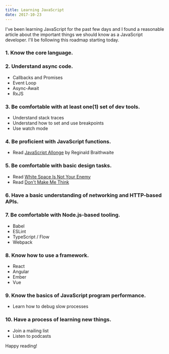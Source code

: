 ```yaml
---
title: Learning JavaScript
date: 2017-10-23
---
```


I've been learning JavaScript for the past few days and I found a reasonable article
about the important things we should know as a JavaScript developer. I'll be following
this roadmap starting today.

### 1. Know the core language.

### 2. Understand async code.
  * Callbacks and Promises
  * Event Loop
  * Async-Await
  * RxJS

### 3. Be comfortable with at least one(1) set of dev tools.
  * Understand stack traces
  * Understand how to set and use breakpoints
  * Use watch mode

### 4. Be proficient with JavaScript functions.
  * Read [JavaScript Allonge](https://leanpub.com/javascriptallongesix/read) by Reginald Braithwaite

### 5. Be comfortable with basic design tasks.
  * Read [White Space Is Not Your Enemy](http://whitespacedesignbook.com/)
  * Read [Don't Make Me Think](https://www.amazon.com/Dont-Make-Me-Think-Usability/dp/0321344758)

### 6. Have a basic understanding of networking and HTTP-based APIs.

### 7. Be comfortable with Node.js-based tooling.
  * Babel
  * ESLint
  * TypeScript / Flow
  * Webpack

### 8. Know how to use a framework.
  * React
  * Angular
  * Ember
  * Vue

### 9. Know the basics of JavaScript program performance.
  * Learn how to debug slow processes

### 10. Have a process of learning new things.
  * Join a mailing list
  * Listen to podcasts


Happy reading!